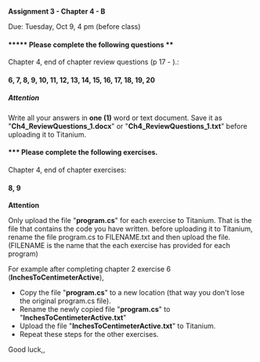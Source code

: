 **Assignment 3 - Chapter 4 - B**

Due: Tuesday, Oct  9, 4 pm (before class)

  

#### **\*\*\* Please complete the following questions **

Chapter 4, end of chapter review questions (p 17 - ).: 

#### **6, 7, 8, 9, 10, 11, 12, 13, 14, 15, 16, 17, 18, 19, 20**

##### **Attention**

Write all your answers in **one (1)** word or text document. Save it as "**Ch4\_ReviewQuestions\_1.docx**" or "**Ch4\_ReviewQuestions\_1.txt**"  before uploading it to Titanium.

  

#### **\*\*\* Please complete the following  exercises.**

Chapter 4, end of chapter exercises: 

#### **8, 9** 

**Attention**  

Only upload the file "**program.cs**" for each exercise to Titanium. That is the file that contains the code you have written. before uploading it to Titanium, rename the file program.cs to FILENAME.txt and then upload the file. (FILENAME is the name that the each exercise has provided for each program)

For example after completing chapter 2 exercise 6 (**InchesToCentimeterActive**), 

*   Copy the file "**program.cs**" to a new location (that way you don't lose the original program.cs file). 
*   Rename the newly copied file "**program.cs**" to "**InchesToCentimeterActive.txt**" 
*   Upload the file "**InchesToCentimeterActive.txt**" to Titanium. 
*   Repeat these steps for the other exercises.

Good luck,,